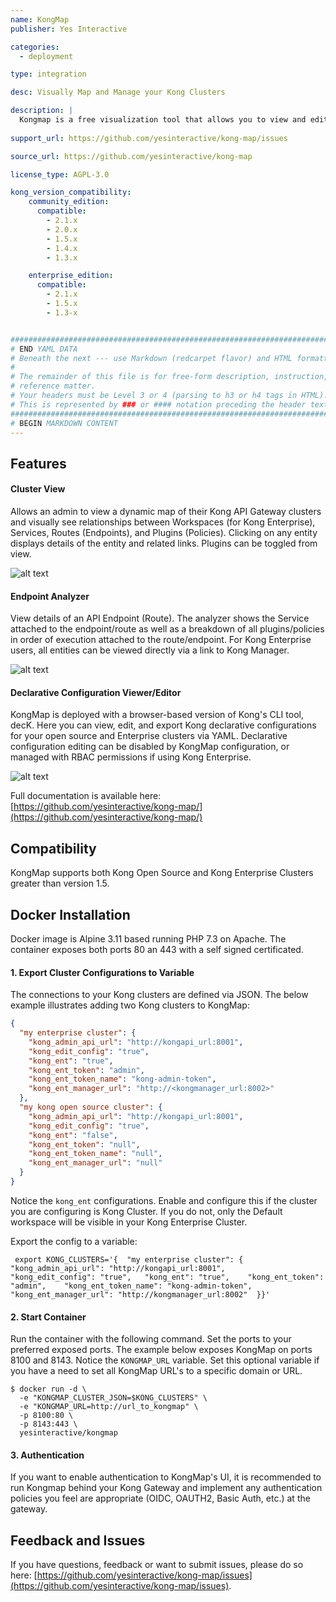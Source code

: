 ```yaml
---
name: KongMap
publisher: Yes Interactive

categories:
  - deployment

type: integration

desc: Visually Map and Manage your Kong Clusters

description: |
  Kongmap is a free visualization tool that allows you to view and edit configurations of your Kong API Gateway Clusters, including Routes, Services, and Plugins/Policies. The tool is being offered for installation using Docker and Kubernetes at this time. 
 
support_url: https://github.com/yesinteractive/kong-map/issues

source_url: https://github.com/yesinteractive/kong-map

license_type: AGPL-3.0

kong_version_compatibility:
    community_edition:
      compatible:
        - 2.1.x
        - 2.0.x
        - 1.5.x
        - 1.4.x
        - 1.3.x

    enterprise_edition:
      compatible:
        - 2.1.x
        - 1.5.x
        - 1.3-x


###############################################################################
# END YAML DATA
# Beneath the next --- use Markdown (redcarpet flavor) and HTML formatting only.
#
# The remainder of this file is for free-form description, instruction, and
# reference matter.
# Your headers must be Level 3 or 4 (parsing to h3 or h4 tags in HTML).
# This is represented by ### or #### notation preceding the header text.
###############################################################################
# BEGIN MARKDOWN CONTENT
---
```


## Features

#### Cluster View
Allows an admin to view a dynamic map of their Kong API Gateway clusters and visually see relationships between
Workspaces (for Kong Enterprise), Services, Routes (Endpoints), and Plugins (Policies). Clicking on any entity displays
details of the entity and related links. Plugins can be toggled from view. 


![alt text](https://github.com/yesinteractive/kong-map/blob/main/screenshots/kongmap-home.png?raw=true "kongmap")

#### Endpoint Analyzer
View details of an API Endpoint (Route). The analyzer shows the Service attached to the endpoint/route as well as 
a breakdown of all plugins/policies in order of execution attached to the route/endpoint. For Kong Enterprise users,
all entities can be viewed directly via a link to Kong Manager.

![alt text](https://github.com/yesinteractive/kong-map/blob/main/screenshots/kongmap-endpoint.png?raw=true "kongmap")


#### Declarative Configuration Viewer/Editor
KongMap is deployed with a browser-based version of Kong's CLI tool, decK. Here you can view, edit, and export Kong declarative configurations for your open source 
and Enterprise clusters via YAML. Declarative
configuration editing can be disabled by KongMap configuration, or managed with RBAC permissions if using Kong Enterprise. 

![alt text](https://github.com/yesinteractive/kong-map/blob/main/screenshots/kongmap-deck.png?raw=true "kongmap")


Full documentation is available here: [https://github.com/yesinteractive/kong-map/](https://github.com/yesinteractive/kong-map/)

## Compatibility ## 
KongMap supports both Kong Open Source and Kong Enterprise Clusters greater than version 1.5.

## Docker Installation ##

Docker image is Alpine 3.11 based running PHP 7.3 on Apache. The container exposes both ports 80 an 443 with a self signed certificated. 

#### 1. Export Cluster Configurations to Variable ####

The connections to your Kong clusters are defined via JSON. The below example illustrates adding two Kong clusters to KongMap:

```json
{
  "my enterprise cluster": {
    "kong_admin_api_url": "http://kongapi_url:8001",
    "kong_edit_config": "true",
    "kong_ent": "true",
    "kong_ent_token": "admin",
    "kong_ent_token_name": "kong-admin-token",
    "kong_ent_manager_url": "http://<kongmanager_url:8002>"
  },
  "my kong open source cluster": {
    "kong_admin_api_url": "http://kongapi_url:8001",
    "kong_edit_config": "true",
    "kong_ent": "false",
    "kong_ent_token": "null",
    "kong_ent_token_name": "null",
    "kong_ent_manager_url": "null"
  }
}
  ```

Notice the `kong_ent` configurations. Enable and configure this if the cluster you are configuring is Kong Cluster. If you do not, only the Default workspace
will be visible in your Kong Enterprise Cluster.

Export the config to a variable:

```shell
 export KONG_CLUSTERS='{  "my enterprise cluster": {    "kong_admin_api_url": "http://kongapi_url:8001",    "kong_edit_config": "true",   "kong_ent": "true",    "kong_ent_token": "admin",    "kong_ent_token_name": "kong-admin-token",    "kong_ent_manager_url": "http://kongmanager_url:8002"  }}'
  ```

#### 2. Start Container ####

Run the container with the following command. Set the ports to your preferred exposed ports. The example below exposes KongMap on ports 8100 and 8143. Notice the `KONGMAP_URL` variable. Set this optional variable if you have a need to set all KongMap URL's to a specific domain or URL.

```
$ docker run -d \
  -e "KONGMAP_CLUSTER_JSON=$KONG_CLUSTERS" \
  -e "KONGMAP_URL=http://url_to_kongmap" \
  -p 8100:80 \
  -p 8143:443 \
  yesinteractive/kongmap
```

#### 3. Authentication ####

If you want to enable authentication to KongMap's UI, it is recommended to run Kongmap behind your Kong Gateway and implement any authentication
policies you feel are appropriate (OIDC, OAUTH2, Basic Auth, etc.) at the gateway.

## Feedback and Issues

If you have questions, feedback or want to submit issues, please do so here: [https://github.com/yesinteractive/kong-map/issues](https://github.com/yesinteractive/kong-map/issues).
